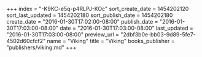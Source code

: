 +++
index = "-K9KC-e5q-p4RLPJ-KOc"
sort_create_date = 1454202120
sort_last_updated = 1454202180
sort_publish_date = 1454202180
create_date = "2016-01-30T17:02:00-08:00"
publish_date = "2016-01-30T17:03:00-08:00"
date = "2016-01-30T17:03:00-08:00"
last_updated = "2016-01-30T17:03:00-08:00"
preview_url = "2dbf3b0e-bb03-9d89-5fe7-4502d60cfcf2"
name = "Viking"
title = "Viking"
books_publisher = "publishers/viking.md"
+++
